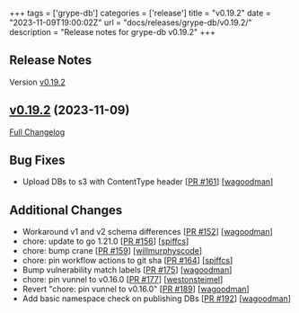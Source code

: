 +++
tags = ['grype-db']
categories = ['release']
title = "v0.19.2"
date = "2023-11-09T19:00:02Z"
url = "docs/releases/grype-db/v0.19.2/"
description = "Release notes for grype-db v0.19.2"
+++

## Release Notes

Version [v0.19.2](https://github.com/anchore/grype-db/releases/tag/v0.19.2)

## [v0.19.2](https://github.com/anchore/grype-db/tree/v0.19.2) (2023-11-09)

[Full Changelog](https://github.com/anchore/grype-db/compare/v0.19.1...v0.19.2)

## Bug Fixes

- Upload DBs to s3 with ContentType header [[PR #161](https://github.com/anchore/grype-db/pull/161)] [[wagoodman](https://github.com/wagoodman)]

## Additional Changes

- Workaround v1 and v2 schema differences [[PR #152](https://github.com/anchore/grype-db/pull/152)] [[wagoodman](https://github.com/wagoodman)]
- chore: update to go 1.21.0 [[PR #156](https://github.com/anchore/grype-db/pull/156)] [[spiffcs](https://github.com/spiffcs)]
- chore: bump crane [[PR #159](https://github.com/anchore/grype-db/pull/159)] [[willmurphyscode](https://github.com/willmurphyscode)]
- chore: pin workflow actions to git sha [[PR #164](https://github.com/anchore/grype-db/pull/164)] [[spiffcs](https://github.com/spiffcs)]
- Bump vulnerability match labels [[PR #175](https://github.com/anchore/grype-db/pull/175)] [[wagoodman](https://github.com/wagoodman)]
- chore: pin vunnel to v0.16.0 [[PR #177](https://github.com/anchore/grype-db/pull/177)] [[westonsteimel](https://github.com/westonsteimel)]
- Revert "chore: pin vunnel to v0.16.0" [[PR #189](https://github.com/anchore/grype-db/pull/189)] [[wagoodman](https://github.com/wagoodman)]
- Add basic namespace check on publishing DBs [[PR #192](https://github.com/anchore/grype-db/pull/192)] [[wagoodman](https://github.com/wagoodman)]

